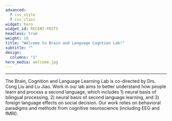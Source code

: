```yaml
---
advanced:
  ? css_style
  ? css_class
widget: hero
widget_id: RECENT-POSTS
headless: true
weight: 10
title: "Welcome to Brain and Language Cogntion Lab!"
subtitle: ""
design:
  columns: "1"
hero_media: welcome.jpg
---
```

***

The Brain, Cognition and Language Learning Lab is co-directed by Drs. Cong Liu and Lu Jiao. Work in our lab aims to better understand how people learn and process a second language, which includes 1) neural basis of bilingual processing, 2) neural basis of second language learning, and 3) foreign language effects on social decision.
Our work relies on behavioral paradigms and methods from cognitive neuroscience (including EEG and fMRI).
